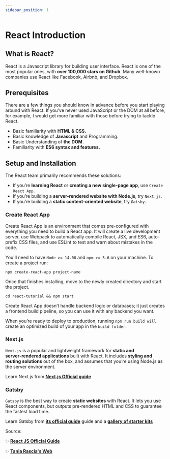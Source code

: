 ```yaml
---
sidebar_position: 1
---
```


# React Introduction

## What is React?

React is a Javascript library for building user interface. React is one of the most popular ones, with **over 100,000 stars on Github**. Many well-known companies use React like Facebook, Airbnb, and Dropbox.

## Prerequisites

There are a few things you should know in advance before you start playing around with React. If you've never used JavaScript or the DOM at all before, for example, I would get more familiar with those before trying to tackle React.

- Basic familiarity with **HTML & CSS.**
- Basic knowledge of **Javascript** and Programming.
- Basic Understanding of **the DOM.**
- Familiarity with **ES6 syntax and features.**

## Setup and Installation

The React team primarily recommends these solutions:

- If you’re **learning React** or **creating a new single-page app**, use `Create React App`.
- If you’re building a **server-rendered website with Node.js**, try `Next.js`.
- If you’re building a **static content-oriented website**, try `Gatsby`.

### Create React App

Create React App is an environment that comes pre-configured with everything you need to build a React app. It will create a live development server, use Webpack to automatically compile React, JSX, and ES6, auto-prefix CSS files, and use ESLint to test and warn about mistakes in the code.

You'll need to have `Node >= 14.00` and `npm >= 5.6` on your machine. To create a project run:

```shell
npx create-react-app project-name
```

Once that finishes installing, move to the newly created directory and start the project.

```shell
cd react-tutorial && npm start
```

Create React App doesn’t handle backend logic or databases; it just creates a frontend build pipeline, so you can use it with any backend you want.

When you’re ready to deploy to production, running `npm run build will` create an optimized build of your app in the `build folder`.

### Next.js

`Next.js` is a popular and lightweight framework for **static and server‑rendered applications** built with React. It includes **styling and routing solutions** out of the box, and assumes that you’re using Node.js as the server environment.

Learn Next.js from **[Next.js Official guide](https://nextjs.org/learn/basics/create-nextjs-app)**

### Gatsby

`Gatsby` is the best way to create **static websites** with React. It lets you use React components, but outputs pre-rendered HTML and CSS to guarantee the fastest load time.

Learn Gatsby from **[its official guide](https://www.gatsbyjs.com/docs/)** guide and a **[gallery of starter kits](https://www.gatsbyjs.com/starters/)**

Source:

✨ **[React JS Official Guide](https://reactjs.org/docs/getting-started.html)**

✨ **[Tania Rascia's Web](https://www.taniarascia.com/getting-started-with-react/)**
